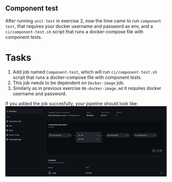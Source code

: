 ## Component test

After running `unit test` in exercise 2, now the time came to run `component test`, that requires your docker username and password as env, and a `ci/component-test.sh` script that runs a docker-compose file with component tests.

# Tasks

1. Add job named `Component-test`, which will run `ci/component-test.sh` script that runs a docker-compose file with component tests.
2. This job needs to be dependent on `Docker-image` job.
3. Similarly as in previous exercise `06-docker-image.md` it requires docker username and password.

If you added the job succesfully, your pipeline should look like:
![Ready pipeline](img/pipeline.png)
